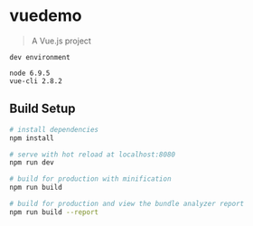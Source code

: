 # vuedemo

> A Vue.js project
```
dev environment

node 6.9.5
vue-cli 2.8.2
```

## Build Setup

``` bash
# install dependencies
npm install

# serve with hot reload at localhost:8080
npm run dev

# build for production with minification
npm run build

# build for production and view the bundle analyzer report
npm run build --report
```


